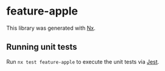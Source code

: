 # feature-apple

This library was generated with [Nx](https://nx.dev).

## Running unit tests

Run `nx test feature-apple` to execute the unit tests via [Jest](https://jestjs.io).

